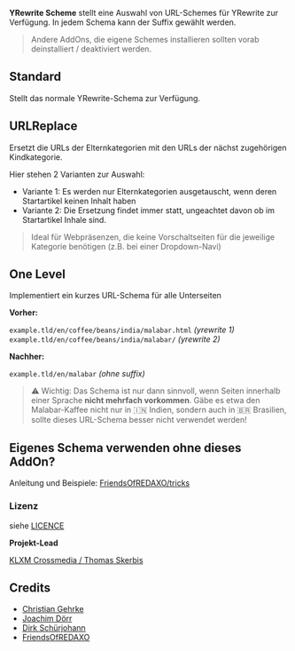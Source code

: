 **YRewrite Scheme** stellt eine Auswahl von URL-Schemes für YRewrite zur Verfügung. 
In jedem Schema kann der Suffix gewählt werden. 

> Andere AddOns, die eigene Schemes installieren sollten vorab deinstalliert / deaktiviert werden. 

## Standard

Stellt das normale YRewrite-Schema zur Verfügung. 

## URLReplace
Ersetzt die URLs der Elternkategorien mit den URLs der nächst zugehörigen Kindkategorie.

Hier stehen 2 Varianten zur Auswahl: 

- Variante 1: Es werden nur Elternkategorien ausgetauscht, wenn deren Startartikel keinen Inhalt haben
- Variante 2: Die Ersetzung findet immer statt, ungeachtet davon ob im Startartikel Inhale sind. 

> Ideal für Webpräsenzen, die keine Vorschaltseiten für die jeweilige Kategorie benötigen (z.B. bei einer Dropdown-Navi)

## One Level

Implementiert ein kurzes URL-Schema für alle Unterseiten

__Vorher:__

`example.tld/en/coffee/beans/india/malabar.html`  _(yrewrite 1)_  
`example.tld/en/coffee/beans/india/malabar/`  _(yrewrite 2)_  

__Nachher:__

`example.tld/en/malabar`  _(ohne suffix)_  

> ⚠️ Wichtig: Das Schema ist nur dann sinnvoll, wenn Seiten innerhalb einer Sprache __nicht mehrfach vorkommen__. Gäbe es etwa den Malabar-Kaffee nicht nur in 🇮🇳 Indien, sondern auch in 🇧🇷 Brasilien, sollte dieses URL-Schema besser nicht verwendet werden!

## Eigenes Schema verwenden ohne dieses AddOn?

Anleitung und Beispiele: [FriendsOfREDAXO/tricks](https://github.com/FriendsOfREDAXO/tricks/blob/master/addons_yrewrite_url_schemes.md)

### Lizenz

siehe [LICENCE](https://github.com/FriendsOfREDAXO/schemes/blob/master/LICENSE)

**Projekt-Lead**

[KLXM Crossmedia / Thomas Skerbis](https://klxm.de)

## Credits

- [Christian Gehrke](https://github.com/chrison94) 
- [Joachim Dörr](https://github.com/joachimdoerr)
- [Dirk Schürjohann](https://github.com/schuer)
- [FriendsOfREDAXO](https://github.com/FriendsOfREDAXO)
